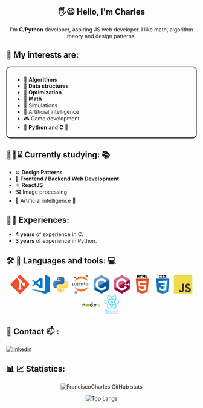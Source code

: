 <h2 align="center"">
    🖐😃 Hello, I'm Charles
</h2>
<div align="center">
	I'm <b>C</b>/<b>Python</b> developer, aspiring JS web developer. I like math, algorithm theory and design patterns.
</div>

## 👀 My interests are:

<div style="border-width:2px;border:2px solid;border-radius:10px;padding:10px 10px 5px 20px;">

* 📌 **Algorithms**
* 📌 **Data structures**
* 📌 **Optimization**
* 🎲 **Math**
* 📌 Simulations
* 📌 Artificial intelligence
* 🎮 Game development
* 🐍 **Python** and **C** 💖

</div>

## 👨‍💻⌛ Currently studying: 📚
<div>

* ⚙️ **Design Patterns**
* 📌 **Frontend / Backend Web Development**
* ⚛️ **ReactJS**
* 🖼 Image processing
* 📌 Artificial intelligence :robot:

</div>

## 🔮✨ Experiences:

* **4 years** of experience in C.
* **3 years** of experience in Python.

## 🛠 🧰 Languages and tools: 💻

<div align="center">
					
<img src="https://raw.githubusercontent.com/devicons/devicon/master/icons/git/git-plain.svg" alt="Nodejs" width="50">

<img src="https://raw.githubusercontent.com/github/explore/80688e429a7d4ef2fca1e82350fe8e3517d3494d/topics/visual-studio-code/visual-studio-code.png" alt="VisualStudioCode" width="50">

<img src="https://raw.githubusercontent.com/devicons/devicon/master/icons/python/python-original.svg" alt="Python" width="50">

<img src="https://raw.githubusercontent.com/devicons/devicon/master/icons/jupyter/jupyter-original-wordmark.svg" alt="Jupyter-notebook" width="50">

<img src="https://raw.githubusercontent.com/devicons/devicon/master/icons/c/c-original.svg" alt="C" width="50">

<img src="https://raw.githubusercontent.com/devicons/devicon/master/icons/cplusplus/cplusplus-original.svg" alt="C++" width="50">

<img src="https://raw.githubusercontent.com/devicons/devicon/master/icons/html5/html5-original-wordmark.svg" alt="Html5" width="50">

<img src="https://raw.githubusercontent.com/devicons/devicon/master/icons/css3/css3-original-wordmark.svg" alt="Css3" width="50">

<img src="https://raw.githubusercontent.com/devicons/devicon/master/icons/javascript/javascript-original.svg" alt="javascript" width="50">

<img src="https://raw.githubusercontent.com/devicons/devicon/master/icons/nodejs/nodejs-original-wordmark.svg" alt="Nodejs" width="50">
    
<img src="https://raw.githubusercontent.com/devicons/devicon/master/icons/react/react-original-wordmark.svg" alt="ReactJs" width="50">
    
</div>
																																	 
## 📧 Contact 📫 :
<div align="left">
	<a href="https://www.linkedin.com/in/francisco-charles-852852215/" target="_blank">
		<img src="https://cdn.jsdelivr.net/gh/devicons/devicon/icons/linkedin/linkedin-original-wordmark.svg" alt="linkedin" height="100">
	</a>
</div>
																																		 
## 📊 📈 Statistics:
<div align="center">

![FranciscoCharles GitHub stats](https://github-readme-stats.vercel.app/api?username=FranciscoCharles&show_icons=true&theme=jolly)
                                                                                                           
[![Top Langs](https://github-readme-stats.vercel.app/api/top-langs/?username=FranciscoCharles&langs_count=8&theme=jolly)](https://github.com/FranciscoCharles/github-readme-stats)
																										   
</div>


